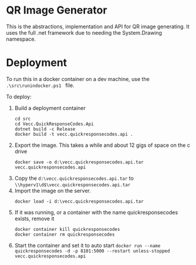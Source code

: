 # **QR Image Generator**

This is the abstractions, implementation and API for QR image generating. It uses the full .net framework due to needing the System.Drawing namespace.

# Deployment

To run this in a docker container on a dev machine, use the ```.\src\runindocker.ps1 ``` file.

To deploy: 


1. Build a deployment container
    ```
    cd src
    cd Vecc.QuickResponseCodes.Api
    dotnet build -c Release
    docker build -t vecc.quickresponsecodes.api .
    ```
1. Export the image. This takes a while and about 12 gigs of space on the c drive
    ```
    docker save -o d:\vecc.quickresponsecodes.api.tar vecc.quickresponsecodes.api
    ```
1. Copy the ```d:\vecc.quickresponsecodes.api.tar``` to ```\\hyperv1\d$\vecc.quickresponsecodes.api.tar```
1. Import the image on the server.
    ```
    docker load -i d:\vecc.quickresponsecodes.api.tar
    ```
1. If it was running, or a container with the name quickresponsecodes exists, remove it
    ```
    docker container kill quickresponsecodes
    docker container rm quickresponsecodes
    ```
1. Start the container and set it to auto start ```docker run --name quickresponsecodes -d -p 8101:5000 --restart unless-stopped vecc.quickresponsecodes.api```